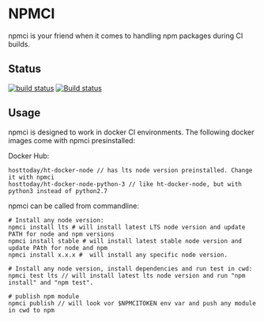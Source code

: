 # NPMCI
npmci is your friend when it comes to handling npm packages during CI builds.

## Status
[![build status](https://gitlab.com/pushrocks/npmci/badges/master/build.svg)](https://gitlab.com/pushrocks/npmci/commits/master)
[![Build status](https://ci.appveyor.com/api/projects/status/7h4qq2qtrke5a9vj/branch/master?svg=true)](https://ci.appveyor.com/project/philkunz/npmci/branch/master)

## Usage
npmci is designed to work in docker CI environments. The following docker images come with npmci presinstalled:

Docker Hub:
```
hosttoday/ht-docker-node // has lts node version preinstalled. Change it with npmci
hosttoday/ht-docker-node-python-3 // like ht-docker-node, but with python3 instead of python2.7
```

npmci can be called from commandline:
```shell
# Install any node version:
npmci install lts # will install latest LTS node version and update PATH for node and npm versions
npmci install stable # will install latest stable node version and update PAth for node and npm
npmci install x.x.x #  will install any specific node version.

# Install any node version, install dependencies and run test in cwd:
npmci test lts // will install latest lts node version and run "npm install" and "npm test".

# publish npm module
npmci publish // will look vor $NPMCITOKEN env var and push any module in cwd to npm   
```

